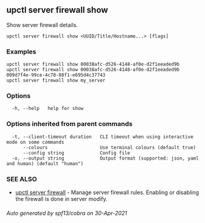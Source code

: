 ## upctl server firewall show

Show server firewall details.

```
upctl server firewall show <UUID/Title/Hostname...> [flags]
```

### Examples

```
upctl server firewall show 00038afc-d526-4148-af0e-d2f1eeaded9b
upctl server firewall show 00038afc-d526-4148-af0e-d2f1eeaded9b 009d7f4e-99ce-4c78-88f1-e695d4c37743
upctl server firewall show my_server
```

### Options

```
  -h, --help   help for show
```

### Options inherited from parent commands

```
  -t, --client-timeout duration   CLI timeout when using interactive mode on some commands
      --colours                   Use terminal colours (default true)
      --config string             Config file
  -o, --output string             Output format (supported: json, yaml and human) (default "human")
```

### SEE ALSO

* [upctl server firewall](upctl_server_firewall.md)	 - Manage server firewall rules. Enabling or disabling the firewall is done in server modify.

###### Auto generated by spf13/cobra on 30-Apr-2021
